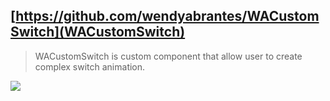 [https://github.com/wendyabrantes/WACustomSwitch](WACustomSwitch)
--
> WACustomSwitch is custom component that allow user to create complex switch animation.

![](https://raw.githubusercontent.com/wendyabrantes/WACustomSwitch/master/WACustomSwitch.gif)
